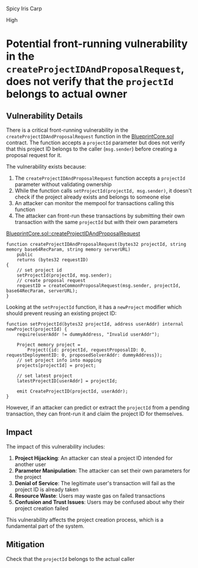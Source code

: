Spicy Iris Carp

High

# Potential front-running vulnerability in the `createProjectIDAndProposalRequest`, does not verify that the `projectId` belongs to actual owner

## Vulnerability Details

There is a critical front-running vulnerability in the `createProjectIDAndProposalRequest` function in the [BlueprintCore.sol](https://github.com/sherlock-audit/2025-03-crestal-network/blob/main/crestal-omni-contracts/src/BlueprintCore.sol#L255) contract. The function accepts a `projectId` parameter but does not verify that this project ID belongs to the caller (`msg.sender`) before creating a proposal request for it.

The vulnerability exists because:

1. The `createProjectIDAndProposalRequest` function accepts a `projectId` parameter without validating ownership
2. While the function calls `setProjectId(projectId, msg.sender)`, it doesn't check if the project already exists and belongs to someone else
3. An attacker can monitor the mempool for transactions calling this function
4. The attacker can front-run these transactions by submitting their own transaction with the same `projectId` but with their own parameters

[BlueprintCore.sol::createProjectIDAndProposalRequest](https://github.com/sherlock-audit/2025-03-crestal-network/blob/main/crestal-omni-contracts/src/BlueprintCore.sol#L255)

```solidity
function createProjectIDAndProposalRequest(bytes32 projectId, string memory base64RecParam, string memory serverURL)
    public
    returns (bytes32 requestID)
{
    // set project id
    setProjectId(projectId, msg.sender);
    // create proposal request
    requestID = createCommonProposalRequest(msg.sender, projectId, base64RecParam, serverURL);
}
```

Looking at the `setProjectId` function, it has a `newProject` modifier which should prevent reusing an existing project ID:

```solidity
function setProjectId(bytes32 projectId, address userAddr) internal newProject(projectId) {
    require(userAddr != dummyAddress, "Invalid userAddr");

    Project memory project =
        Project({id: projectId, requestProposalID: 0, requestDeploymentID: 0, proposedSolverAddr: dummyAddress});
    // set project info into mapping
    projects[projectId] = project;

    // set latest project
    latestProjectID[userAddr] = projectId;

    emit CreateProjectID(projectId, userAddr);
}
```

However, if an attacker can predict or extract the `projectId` from a pending transaction, they can front-run it and claim the project ID for themselves.

## Impact

The impact of this vulnerability includes:

1. **Project Hijacking**: An attacker can steal a project ID intended for another user
2. **Parameter Manipulation**: The attacker can set their own parameters for the project
3. **Denial of Service**: The legitimate user's transaction will fail as the project ID is already taken
4. **Resource Waste**: Users may waste gas on failed transactions
5. **Confusion and Trust Issues**: Users may be confused about why their project creation failed

This vulnerability affects the project creation process, which is a fundamental part of the system.

## Mitigation

Check that the `projectId` belongs to the actual caller